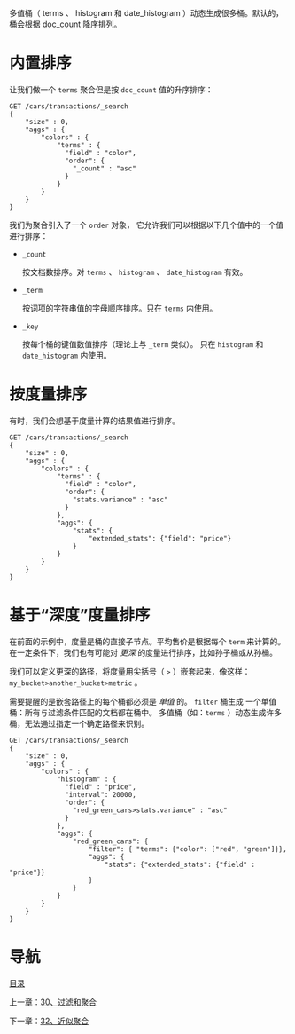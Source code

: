 多值桶（ terms 、 histogram 和 date_histogram ）动态生成很多桶。默认的，桶会根据 doc_count 降序排列。

# 内置排序

让我们做一个 `terms` 聚合但是按 `doc_count` 值的升序排序：

```
GET /cars/transactions/_search
{
    "size" : 0,
    "aggs" : {
        "colors" : {
            "terms" : {
              "field" : "color",
              "order": {
                "_count" : "asc" 
              }
            }
        }
    }
}
```

我们为聚合引入了一个 `order` 对象， 它允许我们可以根据以下几个值中的一个值进行排序：

- `_count`

  按文档数排序。对 `terms` 、 `histogram` 、 `date_histogram` 有效。

- `_term`

  按词项的字符串值的字母顺序排序。只在 `terms` 内使用。

- `_key`

  按每个桶的键值数值排序（理论上与 `_term` 类似）。 只在 `histogram` 和 `date_histogram` 内使用。

# 按度量排序

有时，我们会想基于度量计算的结果值进行排序。

```
GET /cars/transactions/_search
{
    "size" : 0,
    "aggs" : {
        "colors" : {
            "terms" : {
              "field" : "color",
              "order": {
                "stats.variance" : "asc" 
              }
            },
            "aggs": {
                "stats": {
                    "extended_stats": {"field": "price"}
                }
            }
        }
    }
}
```

# 基于“深度”度量排序

在前面的示例中，度量是桶的直接子节点。平均售价是根据每个 `term` 来计算的。 在一定条件下，我们也有可能对 *更深* 的度量进行排序，比如孙子桶或从孙桶。

我们可以定义更深的路径，将度量用尖括号（ `>` ）嵌套起来，像这样： `my_bucket>another_bucket>metric` 。

需要提醒的是嵌套路径上的每个桶都必须是 *单值* 的。 `filter` 桶生成 一个单值桶：所有与过滤条件匹配的文档都在桶中。 多值桶（如：`terms` ）动态生成许多桶，无法通过指定一个确定路径来识别。

```
GET /cars/transactions/_search
{
    "size" : 0,
    "aggs" : {
        "colors" : {
            "histogram" : {
              "field" : "price",
              "interval": 20000,
              "order": {
                "red_green_cars>stats.variance" : "asc" 
              }
            },
            "aggs": {
                "red_green_cars": {
                    "filter": { "terms": {"color": ["red", "green"]}}, 
                    "aggs": {
                        "stats": {"extended_stats": {"field" : "price"}} 
                    }
                }
            }
        }
    }
}
```


# 导航

[目录](README.md)

上一章：[30、过滤和聚合](30、过滤和聚合.md)

下一章：[32、近似聚合](32、近似聚合.md)
